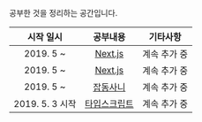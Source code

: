 공부한 것을 정리하는 공간입니다.

|    시작 일시    |                  공부내용                   |   기타사항   |
| :-------------: | :-----------------------------------------: | :----------: |
|    2019. 5 ~    |          [Next.js](/MobX/mobx.md)           | 계속 추가 중 |
|    2019. 5 ~    |        [Next.js](/Next.js/nextjs.md)        | 계속 추가 중 |
|    2019. 5 ~    | [잡동사니](/work/convertingToTypeScript.md) | 계속 추가 중 |
| 2019. 5. 3 시작 |  [타입스크립트](/TypeScript/typeScript.md)  | 계속 추가 중 |
